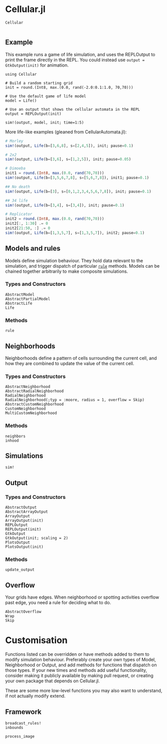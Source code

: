 # Cellular.jl

```@docs
Cellular
```

```@contents
```

## Example

This example runs a game of life simulation, and uses the REPLOutput to print the 
frame directly in the REPL. You could instead use `output = GtkOutput(init)` for animation.

```@example
using Cellular

# Build a random starting grid
init = round.(Int8, max.(0.0, rand(-2.0:0.1:1.0, 70,70)))

# Use the default game of life model
model = Life()

# Use an output that shows the cellular automata in the REPL
output = REPLOutput(init)

sim!(output, model, init; time=1:5)
```

More life-like examples (gleaned from CellularAutomata.jl):

```julia
# Morley
sim!(output, Life(b=[3,6,8], s=[2,4,5]), init; pause=0.1)

# 2x2
sim!(output, Life(b=[3,6], s=[1,2,5]), init; pause=0.05)

# Dimoeba
init1 = round.(Int8, max.(0.0, rand(70,70)))
sim!(output, Life(b=[3,5,6,7,8], s=[5,6,7,8]), init1; pause=0.1)

## No death
sim!(output, Life(b=[3], s=[0,1,2,3,4,5,6,7,8]), init; pause=0.1)

## 34 life
sim!(output, Life(b=[3,4], s=[3,4]), init; pause=0.1)

# Replicator
init2 = round.(Int8, max.(0.0, rand(70,70)))
init2[:, 1:30] .= 0
init2[21:50, :] .= 0
sim!(output, Life(b=[1,3,5,7], s=[1,3,5,7]), init2; pause=0.1)
```

## Models and rules

Models define simulation behaviour. They hold data relevant to the simulation,
and trigger dispatch of particular [`rule`](@ref) methods. Models can be chained
together arbitrarily to make composite simulations.

### Types and Constructors

```@docs
AbstractModel
AbstractPartialModel
AbstractLife
Life
```

### Methods

```@docs
rule
```

## Neighborhoods

Neighborhoods define a pattern of cells surrounding the current cell, 
and how they are combined to update the value of the current cell.

### Types and Constructors

```@docs
AbstractNeighborhood
AbstractRadialNeighborhood
RadialNeighborhood
RadialNeighborhood(;typ = :moore, radius = 1, overflow = Skip)
AbstractCustomNeighborhood
CustomNeighborhood
MultiCustomNeighborhood
```

### Methods

```@docs
neighbors
inhood
```

## Simulations

```@docs
sim!
```

## Output

### Types and Constructors

```@docs
AbstractOutput
AbstractArrayOutput
ArrayOutput
ArrayOutput(init)
REPLOutput
REPLOutput(init)
GtkOutput
GtkOutput(init; scaling = 2)
PlotsOutput
PlotsOutput(init)
```

### Methods

```@docs
update_output
```

## Overflow

Your grids have edges. When neighborhood or spotting activities overflow past edge, 
you need a rule for deciding what to do.

```@docs
AbstractOverflow
Wrap
Skip
```

# Customisation

Functions listed can be overridden or have methods added to them to modify
simulation behaviour. Preferably create your own types of Model, Neighborhood or
Output, and add methods for functions that dispatch on those types. If your new
times and methods add useful functionality, consider making it publicly
available by making pull request, or creating your own package that depends on
Cellular.jl.

These are some more low-level functions you may also want to understand, if not
actually modify extend.

## Framework

```@docs
broadcast_rules!
inbounds
```

```@docs
process_image
```
